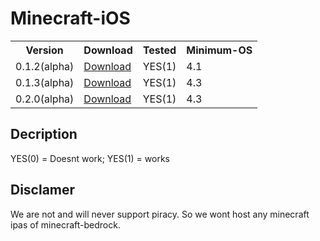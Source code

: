 # Minecraft-iOS

<table>
    <tr>
        <th>Version</th>
        <th>Download</th>
        <th>Tested</th>
        <th>Minimum-OS</th>
    </tr>
    </tr>
        <td>0.1.2(alpha)</td>
        <td><a href="https://dekotas.org/MCPE/MCPE%200.1.2.ipa">Download</a></td>
        <td>YES(1)</td>
        <td>4.1</td>
    </tr>
    </tr>
        <td>0.1.3(alpha)</td>
        <td><a href="https://dekotas.org/MCPE/MCPE%200.1.3.ipa">Download</a></td>
        <td>YES(1)</td>
        <td>4.3</td>
    </tr>
    </tr>
        <td>0.2.0(alpha)</td>
        <td><a href="https://dekotas.org/MCPE/MCPE%200.2.0.ipa">Download</a></td>
        <td>YES(1)</td>
        <td>4.3</td>
    </tr>
</table>

## Decription
YES(0) = Doesnt work; YES(1) = works

## Disclamer
We are not and will never support piracy. So we wont host any minecraft ipas of minecraft-bedrock.
